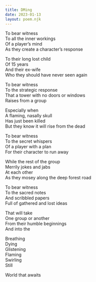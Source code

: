 ```yaml
---
title: DMing
date: 2023-01-13
layout: poem.njk
---
```


To bear witness  
To all the inner workings  
Of a player’s mind  
As they create a character’s response  

To their long lost child  
Of 15 years  
And their ex-wife  
Who they should have never seen again  

To bear witness  
To the strategic response  
That a tower with no doors or windows  
Raises from a group  

Especially when  
A flaming, nasally skull  
Has just been killed  
But they know it will rise from the dead  

To bear witness  
To the secret whispers  
Of a player with a plan  
For their character to run away  

While the rest of the group  
Merrily jokes and jabs  
At each other  
As they mosey along the deep forest road  

To bear witness  
To the sacred notes  
And scribbled papers  
Full of gathered and lost ideas  

That will take  
One group or another  
From their humble beginnings   
And into the  

Breathing  
Dying  
Glistening  
Flaming  
Swirling  
Still  

World that awaits
